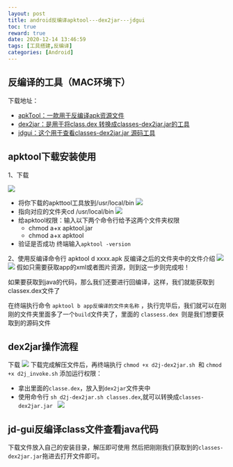 ```yaml
---
layout: post
title: android反编译apktool---dex2jar---jdgui
toc: true
reward: true
date: 2020-12-14 13:46:59
tags: [工具搭建,反编译]
categories: [Android]
---
```


## 反编译的工具（MAC环境下）
下载地址：
  * [apkTool：一款用于反编译apk资源文件](https://ibotpeaches.github.io/Apktool/install/)
  * [dex2jar：是用于将class.dex 转换成classes-dex2jar.jar的工具](https://sourceforge.net/projects/dex2jar/files/)
  * [jdgui：这个用于查看classes-dex2jar.jar 源码工具](http://java-decompiler.github.io/)
  
  <!-- more -->

## apktool下载安装使用
1、下载

![](https://img-blog.csdnimg.cn/20191226175801984.png?x-oss-process=image/watermark,type_ZmFuZ3poZW5naGVpdGk,shadow_10,text_aHR0cHM6Ly9ibG9nLmNzZG4ubmV0L2d1YWlndWFpXzIwMTU=,size_16,color_FFFFFF,t_70)

 * 将你下载的apkttool工具放到/usr/local/bin
  ![](https://img-blog.csdnimg.cn/20191226185054248.png?x-oss-process=image/watermark,type_ZmFuZ3poZW5naGVpdGk,shadow_10,text_aHR0cHM6Ly9ibG9nLmNzZG4ubmV0L2d1YWlndWFpXzIwMTU=,size_16,color_FFFFFF,t_70)
 * 指向对应的文件夹cd /usr/local/bin
  ![](https://img-blog.csdnimg.cn/20191226185223643.png)
 * 给apktool权限：输入以下两个命令行给予这两个文件夹权限
    * chmod a+x apktool.jar
    * chmod a+x apktool
 * 验证是否成功
  终端输入`apktool -version`
  
2、使用反编译命令行 apktool d xxxx.apk
反编译之后的文件夹中的文件介绍
![](https://img-blog.csdnimg.cn/20191226190211334.png?x-oss-process=image/watermark,type_ZmFuZ3poZW5naGVpdGk,shadow_10,text_aHR0cHM6Ly9ibG9nLmNzZG4ubmV0L2d1YWlndWFpXzIwMTU=,size_16,color_FFFFFF,t_70)
![](https://img-blog.csdnimg.cn/20191226190234935.png?x-oss-process=image/watermark,type_ZmFuZ3poZW5naGVpdGk,shadow_10,text_aHR0cHM6Ly9ibG9nLmNzZG4ubmV0L2d1YWlndWFpXzIwMTU=,size_16,color_FFFFFF,t_70)
假如只需要获取app的xml或者图片资源，则到这一步则完成啦！


如果要获取到java的代码，那么我们还要进行回编译，这样，我们就能获取到classex.dex文件了

在终端执行命令 `apktool b app反编译的文件夹名称` ，执行完毕后，我们就可以在刚刚的文件夹里面多了一个` build `文件夹了，里面的 `classess.dex `则是我们想要获取到的源码文件

## dex2jar操作流程
下载
![](https://img-blog.csdnimg.cn/20191226190424255.png?x-oss-process=image/watermark,type_ZmFuZ3poZW5naGVpdGk,shadow_10,text_aHR0cHM6Ly9ibG9nLmNzZG4ubmV0L2d1YWlndWFpXzIwMTU=,size_16,color_FFFFFF,t_70)
下载完成解压文件后，再终端执行 `chmod +x d2j-dex2jar.sh `和 `chmod +x d2j_invoke.sh` 添加运行权限：
 * 拿出里面的`classe.dex`，放入到`dex2jar`文件夹中
 * 使用命令行 `sh d2j-dex2jar.sh classes.dex`,就可以转换成`classes-dex2jar.jar `
![](https://img-blog.csdnimg.cn/20191226190907884.png?x-oss-process=image/watermark,type_ZmFuZ3poZW5naGVpdGk,shadow_10,text_aHR0cHM6Ly9ibG9nLmNzZG4ubmV0L2d1YWlndWFpXzIwMTU=,size_16,color_FFFFFF,t_70)

## jd-gui反编译class文件查看java代码
下载文件放入自己的安装目录，解压即可使用
然后把刚刚我们获取到的`classes-dex2jar.jar`拖进去打开文件即可。